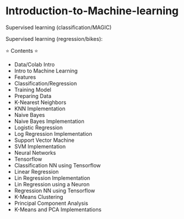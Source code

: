 # Introduction-to-Machine-learning
Supervised learning (classification/MAGIC)  

Supervised learning (regression/bikes):  

⭐️ Contents ⭐️  

* Data/Colab Intro  
* Intro to Machine Learning  
* Features  
* Classification/Regression  
* Training Model  
* Preparing Data  
* K-Nearest Neighbors  
* KNN Implementation  
* Naive Bayes  
* Naive Bayes Implementation  
* Logistic Regression  
* Log Regression Implementation  
* Support Vector Machine  
* SVM Implementation  
* Neural Networks  
* Tensorflow  
* Classification NN using Tensorflow  
* Linear Regression  
* Lin Regression Implementation  
* Lin Regression using a Neuron  
* Regression NN using Tensorflow  
* K-Means Clustering  
* Principal Component Analysis  
* K-Means and PCA Implementations  
